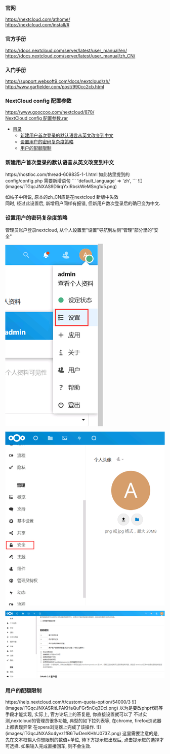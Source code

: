 ### 官网  
https://nextcloud.com/athome/  
https://nextcloud.com/install/#  

### 官方手册
https://docs.nextcloud.com/server/latest/user_manual/en/  
https://docs.nextcloud.com/server/latest/user_manual/zh_CN/  

### 入门手册  
https://support.websoft9.com/docs/nextcloud/zh/
http://www.garfielder.com/post/990cc2cb.html  

### NextCloud config 配置参数
https://www.gooccoo.com/nextcloud/870/  
<a href="files/NextCloud%20config%20配置参数%20–%20GOC云.rar" target="_blank">NextCloud config 配置参数.rar</a>

* [目录](#0)
  * [新建用户首次登录的默认语言从英文改变到中文](#1)
  * [设置用户的密码复杂度策略](#2)
  * [用户的配额限制](#3)


    
<h3 id="1">新建用户首次登录的默认语言从英文改变到中文</h3>
https://hostloc.com/thread-609835-1-1.html  
如此帖里提到的  
config/config.php
需要新增语句
```
'default_language' => 'zh',
```
![](images/lTGqcJNXAS9DIirqYxlRbskWeMSng1u5.png)

如帖子中所说, 原本的zh_CN应是在nextcloud 新版中失效  
同时, 经过此设置后, 新增用户同样有报错, 但新用户数次登录后的确已变为中文.


<h3 id="2">设置用户的密码复杂度策略</h3>
管理员账户登录nextcloud, 从个人设置里"设置"导航到左侧"管理"部分里的"安全"  

![](images/lTGqcJNXAScHLahnO5kW9AX0G4idxBtR.png)

![](images/lTGqcJNXASOq5Z8H6GSiLPYfgBTyzDke.png)

![](images/lTGqcJNXAS8sKmCLctUhrfaRJqM9Q3BS.png)


<h3 id="2">用户的配额限制</h3>
https://help.nextcloud.com/t/custom-quota-option/54000/3  
![](images/lTGqcJNXASRitLPAKHaQuFGr5nCq3DcI.png)  
以为是要改php代码等手段才能实现, 实际上, 官方论坛上的答复是, 你直接设置就可以了  
不过实测,nextcloud的管理员很多功能, 典型的如下拉列表等, 在chrome, firefox浏览器上都表现异常  
在opera浏览器上完成了该操作.
![](images/lTGqcJNXASo4yvz1fB6TwDenKHhU073Z.png)  
这里需要注意的是, 先在文本框输入你想限制的数值+单位, 待下方提示框出现后, 点击提示框的选择才可选择.  
如果输入完成直接回车, 则不会生效.  

